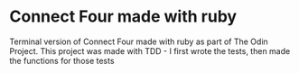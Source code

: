 # Connect Four made with ruby

Terminal version of Connect Four made with ruby as part of The Odin Project. This project was made with TDD - I first wrote the tests, then made the functions for those tests
